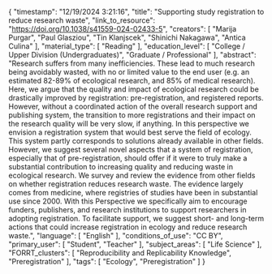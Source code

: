 {
    "timestamp": "12/19/2024 3:21:16",
    "title": "Supporting study registration to reduce research waste",
    "link_to_resource": "https://doi.org/10.1038/s41559-024-02433-5",
    "creators": [
        "Marija Purgar",
        "Paul Glasziou",
        "Tin Klanjscek",
        "Shinichi Nakagawa",
        "Antica Culina"
    ],
    "material_type": [
        "Reading"
    ],
    "education_level": [
        "College / Upper Division (Undergraduates)",
        "Graduate / Professional"
    ],
    "abstract": "Research suffers from many inefficiencies. These lead to much research being avoidably wasted, with no or limited value to the end user (e.g. an estimated 82-89% of ecological research, and 85% of medical research). Here, we argue that the quality and impact of ecological research could be drastically improved by registration: pre-registration, and registered reports. However, without a coordinated action of the overall research support and publishing system, the transition to more registrations and their impact on the research quality will be very slow, if anything. In this perspective we envision a registration system that would best serve the field of ecology. This system partly corresponds to solutions already available in other fields. However, we suggest several novel aspects that a system of registration, especially that of pre-registration, should offer if it were to truly make a substantial contribution to increasing quality and reducing waste in ecological research. We survey and review the evidence from other fields on whether registration reduces research waste. The evidence largely comes from medicine, where registries of studies have been in substantial use since 2000. With this Perspective we specifically aim to encourage funders, publishers, and research institutions to support researchers in adopting registration. To facilitate support, we suggest short- and long-term actions that could increase registration in ecology and reduce research waste.",
    "language": [
        "English"
    ],
    "conditions_of_use": "CC BY",
    "primary_user": [
        "Student",
        "Teacher"
    ],
    "subject_areas": [
        "Life Science"
    ],
    "FORRT_clusters": [
        "Reproducibility and Replicability Knowledge",
        "Preregistration"
    ],
    "tags": [
        "Ecology",
        "Preregistration"
    ]
}